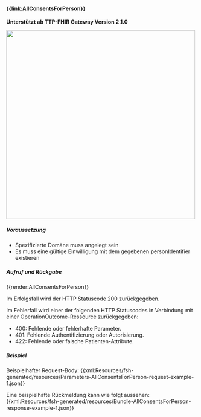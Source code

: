 #### **{{link:AllConsentsForPerson}}**
**Unterstützt ab TTP-FHIR Gateway Version 2.1.0**

 <p align="left">
  <img width="500" src="https://www.ths-greifswald.de/wp-content/uploads/2021/06/fhirgateway-gics.png">
</p>

##### **Voraussetzung**
- Spezifizierte Domäne muss angelegt sein
- Es muss eine gültige Einwilligung mit dem gegebenen personIdentifier existieren

##### **Aufruf und Rückgabe**
{{render:AllConsentsForPerson}}

Im Erfolgsfall wird der HTTP Statuscode 200 zurückgegeben.

Im Fehlerfall wird einer der folgenden HTTP Statuscodes in Verbindung mit einer OperationOutcome-Ressource zurückgegeben:
* 400: Fehlende oder fehlerhafte Parameter.
* 401: Fehlende Authentifizierung oder Autorisierung.
* 422: Fehlende oder falsche Patienten-Attribute.

##### **Beispiel**
Beispielhafter Request-Body:
{{xml:Resources/fsh-generated/resources/Parameters-AllConsentsForPerson-request-example-1.json}}

Eine beispielhafte Rückmeldung kann wie folgt aussehen:
{{xml:Resources/fsh-generated/resources/Bundle-AllConsentsForPerson-response-example-1.json}}
